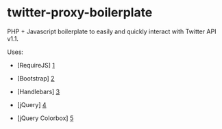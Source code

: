 twitter-proxy-boilerplate
=========================

PHP + Javascript boilerplate to easily and quickly interact with Twitter API v1.1.

Uses:

* [RequireJS] [1]
* [Bootstrap] [2]
* [Handlebars] [3]
* [jQuery] [4]
* [jQuery Colorbox] [5]

  [1]: http://requirejs.org                     "RequireJS"
  [2]: http://twitter.github.io/bootstrap       "Bootstrap"
  [3]: http://handlebarsjs.com                  "Handlebars"
  [4]: http://jquery.com                        "jQuery"
  [5]: http://www.jacklmoore.com/colorbox       "jQuery Colorbox"